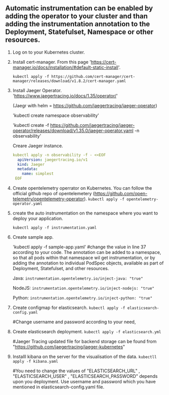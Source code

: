 ## Automatic instrumentation can be enabled by adding the operator to your cluster and than adding the instrumentation annotation to the Deployment, Statefulset, Namespace or other resources.

1. Log on to your Kubernetes cluster.

2. Install cert-manager. From this page 'https://cert-manager.io/docs/installation/#default-static-install'.

   `kubectl apply -f https://github.com/cert-manager/cert-manager/releases/download/v1.8.2/cert-manager.yaml`

3. Install Jaeger Operator. 'https://www.jaegertracing.io/docs/1.35/operator/'

   (Jaegr with helm = https://github.com/jaegertracing/jaeger-operator)
 
   'kubectl create namespace observability'
 
   'kubectl create -f https://github.com/jaegertracing/jaeger-operator/releases/download/v1.35.0/jaeger-operator.yaml -n observability'
   
   Creare Jaeger instance.
   ```yaml
   kubectl apply -n observability -f - <<EOF
     apiVersion: jaegertracing.io/v1
     kind: Jaeger
     metadata:
       name: simplest
    EOF

4. Create opentelemetry operrator on Kubernetes. You can follow the official github repo of opentelemetery (https://github.com/open-telemetry/opentelemetry-operator).
   `kubectl apply -f opentelemetry-operator.yaml`

5. create the auto instrumentation on the namespace where you want to deploy your application.
   
   `kubectl apply -f instrumentation.yaml`

6. Create sample app.
    
    'kubectl apply -f sample-app.yaml'
   #change the value in line 37 according to your code.
   The annotation can be added to a namespace, so that all pods within that namespace wil get instrumentation, or by adding the annotation to individual    PodSpec objects, available as part of Deployment, Statefulset, and other resources.

   Java:
   `instrumentation.opentelemetry.io/inject-java: "true"`

   NodeJS:
   `instrumentation.opentelemetry.io/inject-nodejs: "true"`

   Python:
   `instrumentation.opentelemetry.io/inject-python: "true"`


7. Create configmap for elasticsearch.
   `kubectl apply -f elasticsearch-config.yaml`

   #Change username and password according to your need,

8. Create elasticsearch deployment.
   `kubectl apply -f elasticsearch.yml`

   #Jaeger Tracing updated file for backend storage can be found from "https://github.com/jaegertracing/jaeger-kubernetes"

9. Installl kibana on the server for the visualisation of the data.
   `kubectll apply -f kibana.yaml`

   #You need to change the values of "ELASTICSEARCH_URL" , "ELASTICSEARCH_USER" , "ELASTICSEARCH_PASSWORD" depends upon you deployment. Use username and    password which you have mentioned in elasticsearch-config.yaml file.
